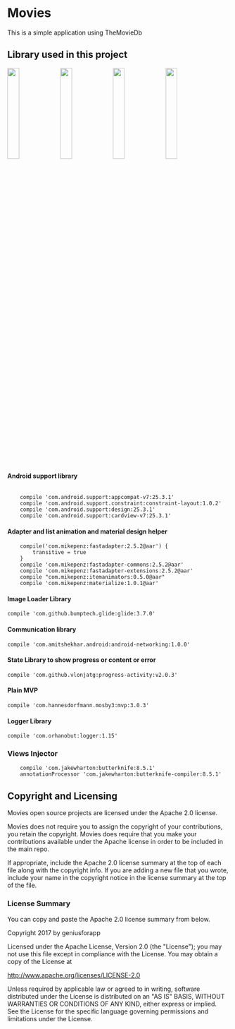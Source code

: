 # Movies
This is a simple application using <a harf="https://www.themoviedb.org">TheMovieDb</a> 

## Library used in this project

<img src="https://raw.githubusercontent.com/geniusforapp/movies/master/image1.png" width="23%"/></img>
<img src="https://raw.githubusercontent.com/geniusforapp/movies/master/image2.png" width="23%"/></img>
<img src="https://raw.githubusercontent.com/geniusforapp/movies/master/image3.png" width="23%"/></img>
<img src="https://raw.githubusercontent.com/geniusforapp/movies/master/image4.png" width="23%"/></img>

#### Android support library
```

    compile 'com.android.support:appcompat-v7:25.3.1'
    compile 'com.android.support.constraint:constraint-layout:1.0.2'
    compile 'com.android.support:design:25.3.1'
    compile 'com.android.support:cardview-v7:25.3.1'
```

#### Adapter and list animation and material design helper
```
    compile('com.mikepenz:fastadapter:2.5.2@aar') {
        transitive = true
    }
    compile 'com.mikepenz:fastadapter-commons:2.5.2@aar'
    compile 'com.mikepenz:fastadapter-extensions:2.5.2@aar'
    compile "com.mikepenz:itemanimators:0.5.0@aar"
    compile 'com.mikepenz:materialize:1.0.1@aar'
```

#### Image Loader Library
```
compile 'com.github.bumptech.glide:glide:3.7.0'
```
#### Communication library
```
compile 'com.amitshekhar.android:android-networking:1.0.0'
```
#### State Library to show progress or content or error
```
compile 'com.github.vlonjatg:progress-activity:v2.0.3'
```
#### Plain MVP
```
compile 'com.hannesdorfmann.mosby3:mvp:3.0.3'
```
#### Logger Library
```
compile 'com.orhanobut:logger:1.15'
```
### Views Injector
```
    compile 'com.jakewharton:butterknife:8.5.1'
    annotationProcessor 'com.jakewharton:butterknife-compiler:8.5.1'
```


Copyright and Licensing
-----------------------

Movies open source projects are licensed under the Apache 2.0 license.

Movies does not require you to assign the copyright of your contributions, you retain the copyright. Movies does require that you make your contributions available under the Apache license in order to be included in the main repo.

If appropriate, include the Apache 2.0 license summary at the top of each file along with the copyright info. If you are adding a new file that you wrote, include your name in the copyright notice in the license summary at the top of the file.

### License Summary

You can copy and paste the Apache 2.0 license summary from below.


Copyright 2017 by geniusforapp

Licensed under the Apache License, Version 2.0 (the "License");
you may not use this file except in compliance with the License.
You may obtain a copy of the License at

http://www.apache.org/licenses/LICENSE-2.0

Unless required by applicable law or agreed to in writing, software
distributed under the License is distributed on an "AS IS" BASIS,
WITHOUT WARRANTIES OR CONDITIONS OF ANY KIND, either express or implied.
See the License for the specific language governing permissions and
limitations under the License.
